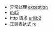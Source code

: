 
* 异常处理 [exception](./exception/)
* [md5](./filemd5/)
* http 请求 [urllib2](./urllib2)
* 正则表达式 [re](./re/README.md)
